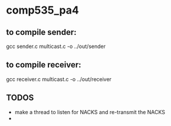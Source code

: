 # comp535_pa4

## to compile sender:

gcc sender.c multicast.c -o ../out/sender

## to compile receiver:

gcc receiver.c multicast.c -o ../out/receiver

## TODOS

- make a thread to listen for NACKS and re-transmit the NACKS
-
